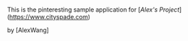 # 

This is the pinteresting sample application for 
[*Alex's Project*] (https://www.cityspade.com)

by [AlexWang]